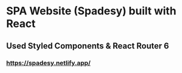 # SPA Website (Spadesy) built with React

## Used Styled Components & React Router 6

### https://spadesy.netlify.app/
